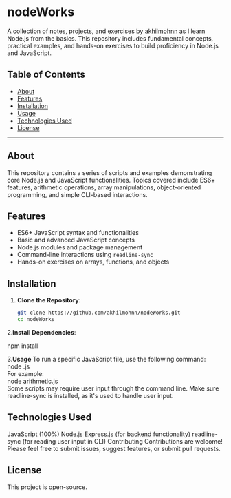 # nodeWorks

A collection of notes, projects, and exercises by [akhilmohnn](https://github.com/akhilmohnn) as I learn Node.js from the basics. This repository includes fundamental concepts, practical examples, and hands-on exercises to build proficiency in Node.js and JavaScript.

## Table of Contents

- [About](#about)
- [Features](#features)
- [Installation](#installation)
- [Usage](#usage)
- [Technologies Used](#technologies-used)
- [License](#license)

---

## About

This repository contains a series of scripts and examples demonstrating core Node.js and JavaScript functionalities. Topics covered include ES6+ features, arithmetic operations, array manipulations, object-oriented programming, and simple CLI-based interactions.

## Features

- ES6+ JavaScript syntax and functionalities
- Basic and advanced JavaScript concepts
- Node.js modules and package management
- Command-line interactions using `readline-sync`
- Hands-on exercises on arrays, functions, and objects

## Installation

1. **Clone the Repository**:
   ```bash
   git clone https://github.com/akhilmohnn/nodeWorks.git
   cd nodeWorks
2.**Install Dependencies**:

npm install

3.**Usage**
To run a specific JavaScript file, use the following command:
<br>
node <filename>.js <br>
For example:
<br>
node arithmetic.js<br>
Some scripts may require user input through the command line. Make sure readline-sync is installed, as it's used to handle user input.

## Technologies Used
JavaScript (100%)
Node.js
Express.js (for backend functionality)
readline-sync (for reading user input in CLI)
Contributing
Contributions are welcome! Please feel free to submit issues, suggest features, or submit pull requests.

## License
This project is open-source.
